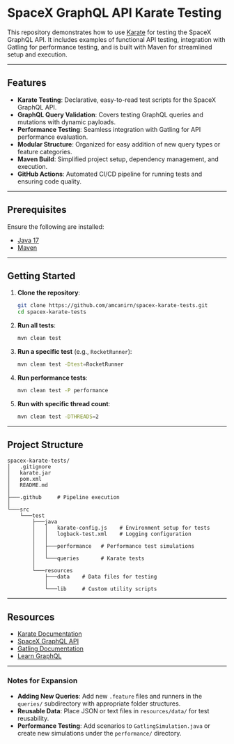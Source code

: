 # SpaceX GraphQL API Karate Testing

This repository demonstrates how to use [Karate](https://github.com/karatelabs/karate) for testing the SpaceX GraphQL API. It includes examples of functional API testing, integration with Gatling for performance testing, and is built with Maven for streamlined setup and execution.

---

## Features

- **Karate Testing**: Declarative, easy-to-read test scripts for the SpaceX GraphQL API.
- **GraphQL Query Validation**: Covers testing GraphQL queries and mutations with dynamic payloads.
- **Performance Testing**: Seamless integration with Gatling for API performance evaluation.
- **Modular Structure**: Organized for easy addition of new query types or feature categories.
- **Maven Build**: Simplified project setup, dependency management, and execution.
- **GitHub Actions**: Automated CI/CD pipeline for running tests and ensuring code quality.

---

## Prerequisites

Ensure the following are installed:

- [Java 17](https://www.java.com/)
- [Maven](https://maven.apache.org/)

---

## Getting Started

1. **Clone the repository**:
   ```bash
   git clone https://github.com/amcanirn/spacex-karate-tests.git
   cd spacex-karate-tests
   ```

2. **Run all tests**:
   ```bash
   mvn clean test
   ```

3. **Run a specific test** (e.g., `RocketRunner`):
   ```bash
   mvn clean test -Dtest=RocketRunner
   ```

4. **Run performance tests**:
   ```bash
   mvn clean test -P performance
   ```

5. **Run with specific thread count**:
   ```bash
   mvn clean test -DTHREADS=2
   ```

---

## Project Structure

```
spacex-karate-tests/
│   .gitignore
│   karate.jar
│   pom.xml
│   README.md
│
├───.github     # Pipeline execution
│
└───src
    └───test
        ├───java
        │   │   karate-config.js    # Environment setup for tests
        │   │   logback-test.xml    # Logging configuration
        │   │
        │   ├───performance   # Performance test simulations
        │   │
        │   └───queries       # Karate tests
        │
        └───resources
            ├───data    # Data files for testing
            │
            └───lib     # Custom utility scripts
```

---

## Resources

- [Karate Documentation](https://github.com/karatelabs/karate)
- [SpaceX GraphQL API](https://api.spacex.land/graphql/)
- [Gatling Documentation](https://gatling.io/docs/)
- [Learn GraphQL](https://graphql.org/learn/)

---

### Notes for Expansion

- **Adding New Queries**: Add new `.feature` files and runners in the `queries/` subdirectory with appropriate folder structures.
- **Reusable Data**: Place JSON or text files in `resources/data/` for test reusability.
- **Performance Testing**: Add scenarios to `GatlingSimulation.java` or create new simulations under the `performance/` directory.